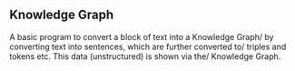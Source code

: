 ## Knowledge Graph

A basic program to convert a block of text into a Knowledge Graph/
by converting text into sentences, which are further converted to/
triples and tokens etc. This data (unstructured) is shown via the/
Knowledge Graph.
